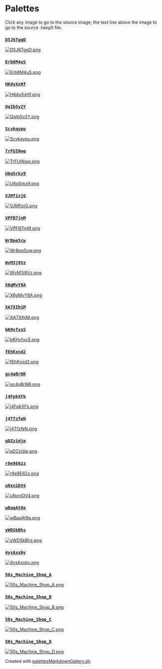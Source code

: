 # Palettes

Click any image to go to the source image; the text line above the image to go to the source .hexplt file.

### [`D5J6TggD`](D5J6TggD.hexplt)

[ ![D5J6TggD.png](D5J6TggD.png) ](D5J6TggD.png)

### [`Erb8M4uS`](Erb8M4uS.hexplt)

[ ![Erb8M4uS.png](Erb8M4uS.png) ](Erb8M4uS.png)

### [`HKdyXxHf`](HKdyXxHf.hexplt)

[ ![HKdyXxHf.png](HKdyXxHf.png) ](HKdyXxHf.png)

### [`QqIb5y2Y`](QqIb5y2Y.hexplt)

[ ![QqIb5y2Y.png](QqIb5y2Y.png) ](QqIb5y2Y.png)

### [`Scvkqypu`](Scvkqypu.hexplt)

[ ![Scvkqypu.png](Scvkqypu.png) ](Scvkqypu.png)

### [`TrFUINwq`](TrFUINwq.hexplt)

[ ![TrFUINwq.png](TrFUINwq.png) ](TrFUINwq.png)

### [`U6q5rkx9`](U6q5rkx9.hexplt)

[ ![U6q5rkx9.png](U6q5rkx9.png) ](U6q5rkx9.png)

### [`VJMfizjG`](VJMfizjG.hexplt)

[ ![VJMfizjG.png](VJMfizjG.png) ](VJMfizjG.png)

### [`VPFB7jnM`](VPFB7jnM.hexplt)

[ ![VPFB7jnM.png](VPFB7jnM.png) ](VPFB7jnM.png)

### [`WrBpe5cw`](WrBpe5cw.hexplt)

[ ![WrBpe5cw.png](WrBpe5cw.png) ](WrBpe5cw.png)

### [`WvM3j8Vz`](WvM3j8Vz.hexplt)

[ ![WvM3j8Vz.png](WvM3j8Vz.png) ](WvM3j8Vz.png)

### [`X6gMvY8A`](X6gMvY8A.hexplt)

[ ![X6gMvY8A.png](X6gMvY8A.png) ](X6gMvY8A.png)

### [`XA7XIhiM`](XA7XIhiM.hexplt)

[ ![XA7XIhiM.png](XA7XIhiM.png) ](XA7XIhiM.png)

### [`bKHvfxxS`](bKHvfxxS.hexplt)

[ ![bKHvfxxS.png](bKHvfxxS.png) ](bKHvfxxS.png)

### [`fEhKxsd2`](fEhKxsd2.hexplt)

[ ![fEhKxsd2.png](fEhKxsd2.png) ](fEhKxsd2.png)

### [`gc4qBrNR`](gc4qBrNR.hexplt)

[ ![gc4qBrNR.png](gc4qBrNR.png) ](gc4qBrNR.png)

### [`j4FpkXFk`](j4FpkXFk.hexplt)

[ ![j4FpkXFk.png](j4FpkXFk.png) ](j4FpkXFk.png)

### [`j4TfzfeN`](j4TfzfeN.hexplt)

[ ![j4TfzfeN.png](j4TfzfeN.png) ](j4TfzfeN.png)

### [`qDZzidje`](qDZzidje.hexplt)

[ ![qDZzidje.png](qDZzidje.png) ](qDZzidje.png)

### [`r8e9E62z`](r8e9E62z.hexplt)

[ ![r8e9E62z.png](r8e9E62z.png) ](r8e9E62z.png)

### [`uNxniDV4`](uNxniDV4.hexplt)

[ ![uNxniDV4.png](uNxniDV4.png) ](uNxniDV4.png)

### [`wBaqAt8e`](wBaqAt8e.hexplt)

[ ![wBaqAt8e.png](wBaqAt8e.png) ](wBaqAt8e.png)

### [`yWDSkBhs`](yWDSkBhs.hexplt)

[ ![yWDSkBhs.png](yWDSkBhs.png) ](yWDSkBhs.png)

### [`4ysAxxby`](4ysAxxby.hexplt)

[ ![4ysAxxby.png](4ysAxxby.png) ](4ysAxxby.png)

### [`50s_Machine_Shop_A`](50s_Machine_Shop_A.hexplt)

[ ![50s_Machine_Shop_A.png](50s_Machine_Shop_A.png) ](50s_Machine_Shop_A.png)

### [`50s_Machine_Shop_B`](50s_Machine_Shop_B.hexplt)

[ ![50s_Machine_Shop_B.png](50s_Machine_Shop_B.png) ](50s_Machine_Shop_B.png)

### [`50s_Machine_Shop_C`](50s_Machine_Shop_C.hexplt)

[ ![50s_Machine_Shop_C.png](50s_Machine_Shop_C.png) ](50s_Machine_Shop_C.png)

### [`50s_Machine_Shop_D`](50s_Machine_Shop_D.hexplt)

[ ![50s_Machine_Shop_D.png](50s_Machine_Shop_D.png) ](50s_Machine_Shop_D.png)

Created with [palettesMarkdownGallery.sh](https://github.com/earthbound19/_ebDev/blob/master/scripts/imgAndVideo/palettesMarkdownGallery.sh).
